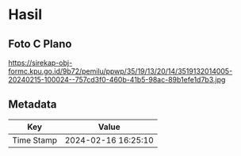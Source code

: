 # Hasil

## Foto C Plano

https://sirekap-obj-formc.kpu.go.id/9b72/pemilu/ppwp/35/19/13/20/14/3519132014005-20240215-100024--757cd3f0-460b-41b5-98ac-89b1efe1d7b3.jpg


## Metadata

| Key        | Value               |
| ---------- | ------------------- |
| Time Stamp | 2024-02-16 16:25:10 |



